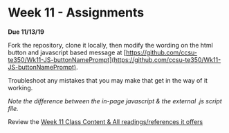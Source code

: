 # Week 11 - Assignments

**Due 11/13/19**

Fork the repository, clone it locally, then modify the wording on the html button and javascript based message at [https://github.com/ccsu-te350/Wk11-JS-buttonNamePrompt](https://github.com/ccsu-te350/Wk11-JS-buttonNamePrompt). 

Troubleshoot any mistakes that you may make that get in the way of it working.

_Note the difference between the in-page javascript & the external .js script file._ 

Review the [Week 11 Class Content & All readings/references it offers](week-11-class-content.md)

